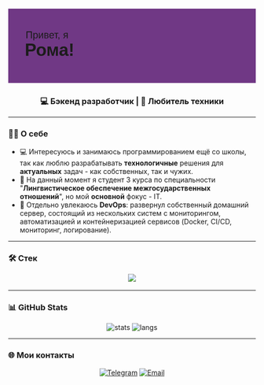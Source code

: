<!-- Banner / Header -->
<p align="center">
  <img src="header.png" alt="banner" />
</p>

<h3 align="center">💻 Бэкенд разработчик | 🚀 Любитель техники</h3>

---

### 👨‍💻 О себе
- 💻 Интересуюсь и занимаюсь программированием ещё со школы, так как люблю разрабатывать **технологичные** решения для **актуальных** задач - как собственных, так и чужих.
- 📖 На данный момент я студент 3 курса по специальности "**Лингвистическое обеспечение межгосударственных отношений**", но мой **основной** фокус - IT.
- 🚀 Отдельно увлекаюсь **DevOps**: развернул собственный домашний сервер, состоящий из нескольких систем с мониторингом, автоматизацией и контейнеризацией сервисов (Docker, CI/CD, мониторинг, логирование).

---

### 🛠️ Стек
<p align="center">
  <img src="https://skillicons.dev/icons?i=cs,dotnet,java,kotlin,linux,docker,git,github,gitlab,postgresql,sqlite,redis,html,css,rider,androidstudio,unity" />
</p>

---

### 📊 GitHub Stats
<p align="center">
  <img src="https://github-readme-stats.vercel.app/api?username=0ptiRus&show_icons=true&theme=tokyonight" alt="stats" height="160" />
  <img src="https://github-readme-stats.vercel.app/api/top-langs/?username=0ptiRus&layout=compact&theme=tokyonight" alt="langs" height="160" />
</p>

---

### 🌐 Мои контакты
<p align="center">
  <a href="https://t.me/neverdopart"><img src="https://img.icons8.com/?size=50&id=7xE9VDBMDtZ0&format=png&color=000000" alt="Telegram" /></a>
  <a href="mailto:tylerthecatoc@gmail.com"><img src="https://skillicons.dev/icons?i=gmail" alt="Email" /></a>
</p>

